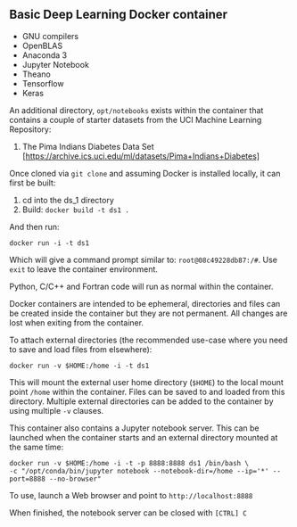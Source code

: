 ## Basic Deep Learning Docker container

* GNU compilers
* OpenBLAS
* Anaconda 3
* Jupyter Notebook
* Theano
* Tensorflow
* Keras

An additional directory, `opt/notebooks` exists within the container that contains a couple of starter datasets
from the UCI Machine Learning Repository:

1. The Pima Indians Diabetes Data Set
[https://archive.ics.uci.edu/ml/datasets/Pima+Indians+Diabetes]


Once cloned via `git clone` and assuming Docker is installed locally, it can first be built:

1. cd into the ds_1 directory
2. Build: `docker build -t ds1 .`

And then run:

`docker run -i -t ds1`

Which will give a command prompt similar to: `root@08c49228db87:/#`. Use `exit` to leave the container environment.

Python, C/C++ and Fortran code will run as normal within the container.

Docker containers are intended to be ephemeral, directories and files can be created inside the container but they are not permanent. 
All changes are lost when exiting from the container.

To attach external directories (the recommended use-case where you need to save and load files from elsewhere):

`docker run -v $HOME:/home -i -t ds1`

This will mount the external user home directory (`$HOME`) to the local mount point `/home` within the container. 
Files can be saved to and loaded from this directory. Multiple external directories can be added to the container by using multiple `-v` clauses.

This container also contains a Jupyter notebook server. This can be launched when the container starts and an external directory mounted at the same time:

~~~
docker run -v $HOME:/home -i -t -p 8888:8888 ds1 /bin/bash \ 
-c "/opt/conda/bin/jupyter notebook --notebook-dir=/home --ip='*' --port=8888 --no-browser"
~~~

To use, launch a Web browser and point to `http://localhost:8888`

When finished, the notebook server can be closed with `[CTRL] C`


